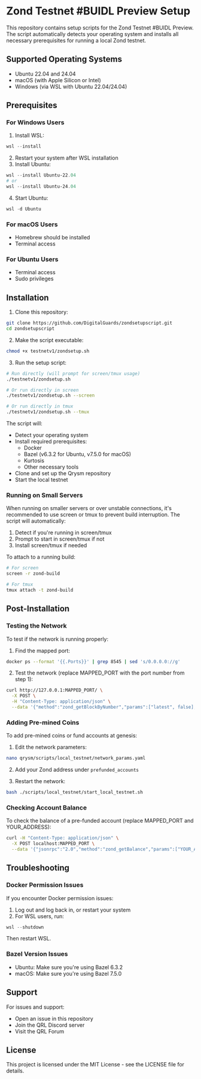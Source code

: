 # Zond Testnet #BUIDL Preview Setup

This repository contains setup scripts for the Zond Testnet #BUIDL Preview. The script automatically detects your operating system and installs all necessary prerequisites for running a local Zond testnet.

## Supported Operating Systems

- Ubuntu 22.04 and 24.04
- macOS (with Apple Silicon or Intel)
- Windows (via WSL with Ubuntu 22.04/24.04)

## Prerequisites

### For Windows Users
1. Install WSL:
```powershell
wsl --install
```
2. Restart your system after WSL installation
3. Install Ubuntu:
```powershell
wsl --install Ubuntu-22.04
# or
wsl --install Ubuntu-24.04
```
4. Start Ubuntu:
```powershell
wsl -d Ubuntu
```

### For macOS Users
- Homebrew should be installed
- Terminal access

### For Ubuntu Users
- Terminal access
- Sudo privileges

## Installation

1. Clone this repository:
```bash
git clone https://github.com/DigitalGuards/zondsetupscript.git
cd zondsetupscript
```

2. Make the script executable:
```bash
chmod +x testnetv1/zondsetup.sh
```

3. Run the setup script:
```bash
# Run directly (will prompt for screen/tmux usage)
./testnetv1/zondsetup.sh

# Or run directly in screen
./testnetv1/zondsetup.sh --screen

# Or run directly in tmux
./testnetv1/zondsetup.sh --tmux
```

The script will:
- Detect your operating system
- Install required prerequisites:
  - Docker
  - Bazel (v6.3.2 for Ubuntu, v7.5.0 for macOS)
  - Kurtosis
  - Other necessary tools
- Clone and set up the Qrysm repository
- Start the local testnet

### Running on Small Servers

When running on smaller servers or over unstable connections, it's recommended to use screen or tmux to prevent build interruption. The script will automatically:

1. Detect if you're running in screen/tmux
2. Prompt to start in screen/tmux if not
3. Install screen/tmux if needed

To attach to a running build:
```bash
# For screen
screen -r zond-build

# For tmux
tmux attach -t zond-build
```

## Post-Installation

### Testing the Network
To test if the network is running properly:

1. Find the mapped port:
```bash
docker ps --format '{{.Ports}}' | grep 8545 | sed 's/0.0.0.0://g'
```

2. Test the network (replace MAPPED_PORT with the port number from step 1):
```bash
curl http://127.0.0.1:MAPPED_PORT/ \
  -X POST \
  -H "Content-Type: application/json" \
  --data '{"method":"zond_getBlockByNumber","params":["latest", false],"id":1,"jsonrpc":"2.0"}' | jq -e
```

### Adding Pre-mined Coins
To add pre-mined coins or fund accounts at genesis:

1. Edit the network parameters:
```bash
nano qrysm/scripts/local_testnet/network_params.yaml
```

2. Add your Zond address under `prefunded_accounts`

3. Restart the network:
```bash
bash ./scripts/local_testnet/start_local_testnet.sh
```

### Checking Account Balance
To check the balance of a pre-funded account (replace MAPPED_PORT and YOUR_ADDRESS):
```bash
curl -H "Content-Type: application/json" \
  -X POST localhost:MAPPED_PORT \
  --data '{"jsonrpc":"2.0","method":"zond_getBalance","params":["YOUR_ADDRESS", "latest"],"id":1}'
```

## Troubleshooting

### Docker Permission Issues
If you encounter Docker permission issues:

1. Log out and log back in, or restart your system
2. For WSL users, run:
```powershell
wsl --shutdown
```
Then restart WSL.

### Bazel Version Issues
- Ubuntu: Make sure you're using Bazel 6.3.2
- macOS: Make sure you're using Bazel 7.5.0

## Support

For issues and support:
- Open an issue in this repository
- Join the QRL Discord server
- Visit the QRL Forum

## License

This project is licensed under the MIT License - see the LICENSE file for details.
